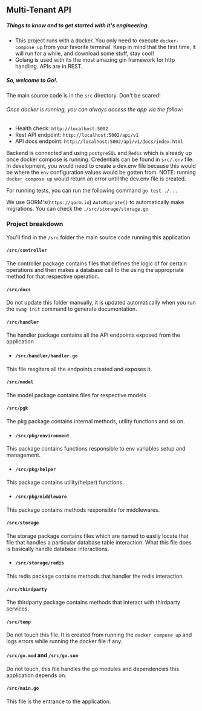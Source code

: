 ## Multi-Tenant API

##### Things to know and to get started with it's engineering.

- This project runs with a docker. You only need to execute `docker-compose up` from your favorite terminal. Keep in mind that the first time, it will run for a while, and download some stuff, stay cool!
- Golang is used with its the most amazing gin framework for http handling. APIs are in REST.

##### So, welcome to Go!.

The main source code is in the `src` directory. Don't be scared!<br/>
###### Once docker is running, you can always access the app via the follow:<br/>

- Health check: `http://localhost:5002`
- Rest API endpoint: `http://localhost:5002/api/v1`
- API docs endpoint: `http://localhost:5002/api/v1/docs/index.html`

Backend is connected and using `postgreSQL` and `Redis` which is already up once docker compose is running.
Credentials can be found in `src/.env` file.
In development, you would need to create a dev.env file because this would be where the `env` configuration values would be gotten from.
NOTE: running `docker compose up` would return an error until the dev.env file is created.

For running tests, you can run the following command `go test ./...`

We use GORM's(`https://gorm.io`) `AutoMigrate()` to automatically make migrations. You can check the `./src/storage/storage.go` 

### Project breakdown
You'll find in the `/src` folder the main source code running this application
#### `/src/controller`
The controller package contains files that defines the logic of for certain operations and then makes a database call to the using the appropriate method for that respective operation.

#### `/src/docs`
Do not update this folder manually, it is updated automatically when you run the `swag init` command to generate documentation.

#### `/src/handler`
The handler package contains all the API endpoints exposed from the application
- #### `/src/handler/handler.go` 
This file resgiters all the endpoints created and exposes it.

#### `/src/model`
The model package contains files for respective models

#### `/src/pgk`
The pkg package contains internal methods, utility functions and so on.
- #### `/src/pkg/environment` 
This package contains functions responsible to env variables setup and management.
- #### `/src/pkg/helper` 
This package contains utility(helper) functions.
- #### `/src/pkg/middleware` 
This package contains methods responsible for middlewares.

#### `/src/storage`
The storage package contains files which are named to easily locate  that file that handles a particular database table interaction. What this file does is basically handle database interactions.
- #### `/src/storage/redis` 
This redis package contains methods that handler the redis interaction.

#### `/src/thirdparty`
The thirdparty package contains methods that interact with thirdparty services.
#### `/src/temp`
Do not touch this file. It is created from running the `docker compose up` and logs errors while running the docker file if any.

#### `/src/go.mod` and `/src/go.sum`
Do not touch, this file handles the go modules and dependencies this application depends on.

#### `/src/main.go`
This file is the entrance to the application.